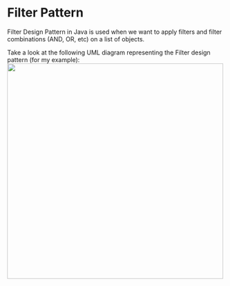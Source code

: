 # Filter Pattern

<p>
 Filter Design Pattern in Java is used when we want to apply filters and filter combinations (AND, OR, etc) on a list of objects.
</p>

 
Take a look at the following UML diagram representing the Filter design pattern (for my example):
<img src="https://www.learn-it-with-examples.com/development/java/java-design-patterns/pictures/12-filter-java-design-pattern/1-filter-java-design-pattern-uml-diagram.png" width="500" />